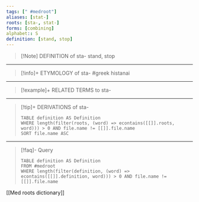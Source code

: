 ```yaml
---
tags: [" #medroot"]
aliases: [stat-]
roots: [sta-, stat-]
forms: [combining]
alphabet:: S
definition: [stand, stop]
---
```

>[!Note] DEFINITION of sta-
>stand, stop
_____
>[!info]+ ETYMOLOGY of sta-
>#greek histanai
_____
>[!example]+ RELATED TERMS to sta-
>
_____
>[!tip]+ DERIVATIONS of sta-
>```dataview
>TABLE definition AS Definition 
>WHERE length(filter(roots, (word) => econtains([[]].roots, word))) > 0 AND file.name != [[]].file.name
>SORT file.name ASC
>```
___
>[!faq]- Query
>```dataview
>TABLE definition AS Definition
>FROM #medroot
>WHERE length(filter(definition, (word) => econtains([[]].definition, word))) > 0 AND file.name != [[]].file.name
>```

[[Med roots dictionary]]